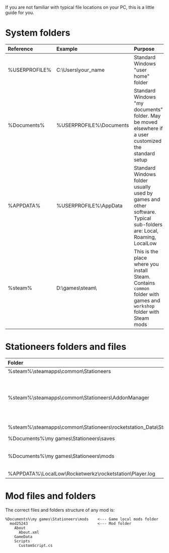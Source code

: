 
If you are not familiar with typical file locations on your PC, this is a little guide for you.

# System folders

| Reference | Example | Purpose |
| :--- | :--- | :--- |
| %USERPROFILE% | C:\Users\your_name | Standard Windows "user home" folder |
| %Documents% | %USERPROFILE%\Documents | Standard Windows "my documents" folder. May be moved elsewhere if a user customized the standard setup |
| %APPDATA% | %USERPROFILE%\AppData | Standard Windows folder usually used by games and other software. Typical sub-folders are: Local, Roaming, LocalLow |
| %steam% | D:\games\steam\ | This is the place where you install Steam. Contains `common` folder with games and `workshop` folder with Steam mods |

# Stationeers folders and files

| Folder | Purpose |
| :--- | :--- |
| %steam%\steamapps\common\Stationeers | Main game files |
| %steam%\steamapps\common\Stationeers\AddonManager | Stationeers.Addons installation folders. Contains `AddonsCacheTemp` and `AddonsCache` you may need to clear sometimes |
| %steam%\steamapps\common\Stationeers\rocketstation_Data\StreamingAssets\version.ini| This file contains the game version |
| %Documents%\my games\Stationeers\saves | Game save files |
| %Documents%\my games\Stationeers\mods | Game local mods - when you need mods not from Steam |
| %APPDATA%\LocalLow\Rocketwerkz\rocketstation\Player.log | Game log file | 

# Mod files and folders

The correct files and folders structure of any mod is:
```
%Documents%\my games\Stationeers\mods    <--- Game local mods folder
  mod25243                               <--- Mod folder
    About 
      About.xml
    GameData
    Scripts
      CustomScript.cs
```
